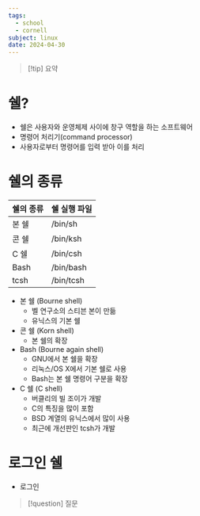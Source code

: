 ```yaml
---
tags:
  - school
  - cornell
subject: linux
date: 2024-04-30
---
```

> [!tip] 요약
# 쉘?
- 쉘은 사용자와 운영체제 사이에 창구 역할을 하는 소프트웨어
- 명령어 처리기(command processor)
- 사용자로부터 명령어를 입력 받아 이를 처리
# 쉘의 종류
| 쉘의 종류 | 쉘 실행 파일   |
| ----- | --------- |
| 본 쉘   | /bin/sh   |
| 콘 쉘   | /bin/ksh  |
| C 쉘   | /bin/csh  |
| Bash  | /bin/bash |
| tcsh  | /bin/tcsh |
- 본 쉘 (Bourne shell)
	- 벨 연구소의 스티븐 본이 만듦
	- 유닉스의 기본 쉘
- 콘 쉘 (Korn shell)
	- 본 쉘의 확장
- Bash (Bourne again shell)
	- GNU에서 본 쉘을 확장
	- 리눅스/OS X에서 기본 쉘로 사용
	- Bash는 본 쉘 명령어 구분을 확장
- C 쉘 (C shell)
	- 버클리의 빌 조이가 개발
	- C의 특징을 많이 포함
	- BSD 계열의 유닉스에서 많이 사용
	- 최근에 개선판인 tcsh가 개발
# 로그인 쉘
- 로그인
> [!question] 질문